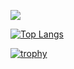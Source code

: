 ![](https://media.tenor.com/tD7OYvf0DXcAAAAC/80s-retro.gif)

[![Top Langs](https://github-readme-stats.vercel.app/api/top-langs/?username=fusion407&layout=compact&langs_count=8&hide=Astro&theme=tokyonight)](https://github.com/anuraghazra/github-readme-stats)

[![trophy](https://github-profile-trophy.vercel.app/?username=fusion407&rank=-C,-?&theme=alduin)](https://github.com/ryo-ma/github-profile-trophy)


